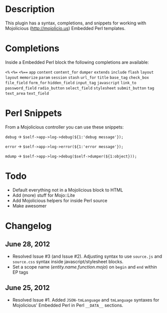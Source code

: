 # Description

This plugin has a syntax, completions, and snippets for working with Mojolicious (http://mojolicio.us) Embedded Perl templates.

# Completions

Inside a Embedded Perl block the following completions are available:

`<%`
`<%=`
`<%==`
`app`
`content`
`content_for`
`dumper`
`extends`
`include`
`flash`
`layout`
`layout`
`memorize`
`param`
`session`
`stash`
`url_for`
`title`
`base_tag`
`check_box`
`file_field`
`form_for`
`hidden_field`
`input_tag`
`javascript`
`link_to`
`password_field`
`radio_button`
`select_field`
`stylesheet`
`submit_button`
`tag`
`text_area`
`text_field`

# Perl Snippets

From a Mojolicious controller you can use these snippets:

`debug` -> `$self->app->log->debug(${1:'debug message'});`

`error` -> `$self->app->log->error(${1:'error message'});`

`mdump` -> `$self->app->log->debug($self->dumper(${1:object}));`


# Todo

* Default everything not in a Mojolicious block to HTML
* Add (more) stuff for Mojo::Lite
* Add Mojolicious helpers for inside Perl source
* Make awesomer

# Changelog

## June 28, 2012

* Resolved Issue #3 (and Issue #2). Adjusting syntax to use `source.js` and `source.css` syntax inside javascript/stylesheet blocks.
* Set a scope name (*entity.name.function.mojo*) on `begin` and `end` within EP tags

## June 25, 2012

* Resolved Issue #1. Added `JSON-tmLanguage` and `tmLanguage` syntaxes for Mojolicious' Embedded Perl in Perl `__DATA__` sections.
